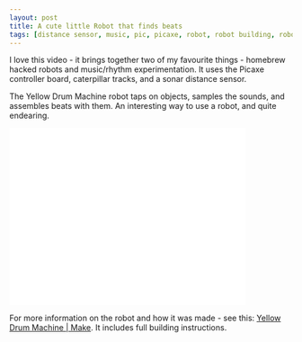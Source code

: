 ```yaml
---
layout: post
title: A cute little Robot that finds beats
tags: [distance sensor, music, pic, picaxe, robot, robot building, robotics, video]
---
```

I love this video - it brings together two of my favourite things - homebrew hacked robots and music/rhythm experimentation. It uses the Picaxe controller board, caterpillar tracks, and a sonar distance sensor.

The Yellow Drum Machine robot taps on objects, samples the sounds, and assembles beats with them. An interesting way to use a robot, and quite endearing.

<div class="embed-responsive embed-responsive-16by9">
<iframe width="420" height="315" src="//www.youtube.com/embed/Zn5RNgCWD_8?rel=0" frameborder="0" allowfullscreen="allowfullscreen"></iframe></div>

For more information on the robot and how it was made - see this: <a href="http://makezine.com/projects/yellow-drum-machine/">Yellow Drum Machine | Make</a>. It includes full building instructions.